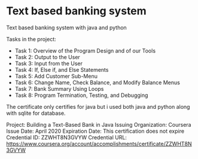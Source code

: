 # Text based banking system
Text based banking system with java and python

Tasks in the project:

- Task 1: Overview of the Program Design and of our Tools
- Task 2: Output to the User
- Task 3: Input from the User
- Task 4: If, Else if, and Else Statements
- Task 5: Add Customer Sub-Menu
- Task 6: Change Name, Check Balance, and Modify Balance Menus
- Task 7: Bank Summary Using Loops
- Task 8: Program Termination, Testing, and Debugging



The certificate only certifies for java but i used both java and python along with sqlite for database.

Project: Building a Text-Based Bank in Java
Issuing Organization: Coursera
Issue Date: April 2020
Expiration Date: This certification does not expire
Credential ID: ZZWHT8N3GVYW
Credential URL: https://www.coursera.org/account/accomplishments/certificate/ZZWHT8N3GVYW
